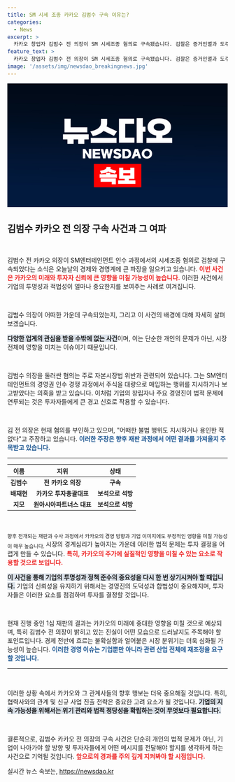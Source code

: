 ```yaml
---
title: SM 시세 조종 카카오 김범수 구속 이유는?
categories:
  - News
excerpt: >
  카카오 창업자 김범수 전 의장이 SM 시세조종 혐의로 구속됐습니다. 검찰은 증거인멸과 도주의 우려를 들어 영장을 발부했으며, 김 위원장은 모든 혐의를 부인하고 있습니다. 이 사건의 전말은 무엇일까요? 클릭해 확인하세요!
feature_text: >
  카카오 창업자 김범수 전 의장이 SM 시세조종 혐의로 구속됐습니다. 검찰은 증거인멸과 도주의 우려를 들어 영장을 발부했으며, 김 위원장은 모든 혐의를 부인하고 있습니다. 이 사건의 전말은 무엇일까요? 클릭해 확인하세요!
image: '/assets/img/newsdao_breakingnews.jpg'
---
```


<p><img src="/assets/img/newsdao_breakingnews.jpg" alt="firstkoreanews 속보" /></p>

<h2 data-ke-size="size26">김범수 카카오 전 의장 구속 사건과 그 여파</h2>

<p data-ke-size="size16">&nbsp;</p>

<p>김범수 전 카카오 의장이 SM엔터테인먼트 인수 과정에서의 시세조종 혐의로 검찰에 구속되었다는 소식은 오늘날의 경제와 경영계에 큰 파장을 일으키고 있습니다. <b><span style="color: #ee2323;">이번 사건은 카카오의 미래와 투자자 신뢰에 큰 영향을 미칠 가능성이 높습니다.</span></b> 이러한 사건에서 기업의 투명성과 적법성이 얼마나 중요한지를 보여주는 사례로 여겨집니다.</p>

<p data-ke-size="size16">&nbsp;</p>

<p>김범수 의장이 어떠한 가운데 구속되었는지, 그리고 이 사건의 배경에 대해 자세히 살펴보겠습니다. </p>

<p><b><span style="background-color: #21538527;">다양한 업계의 관심을 받을 수밖에 없는 사건</span></b>이며, 이는 단순한 개인의 문제가 아닌, 시장 전체에 영향을 미치는 이슈이기 때문입니다. </p>

<p data-ke-size="size16">&nbsp;</p>

<p>김범수 의장을 둘러싼 혐의는 주로 자본시장법 위반과 관련되어 있습니다. 그는 SM엔터테인먼트의 경영권 인수 경쟁 과정에서 주식을 대량으로 매입하는 행위를 지시하거나 보고받았다는 의혹을 받고 있습니다. 이처럼 기업의 창립자나 주요 경영진이 법적 문제에 연루되는 것은 투자자들에게 큰 경고 신호로 작용할 수 있습니다.</p>

<p data-ke-size="size16">&nbsp;</p>

<p>김 전 의장은 현재 혐의를 부인하고 있으며, "어떠한 불법 행위도 지시하거나 용인한 적 없다"고 주장하고 있습니다. <b><span style="color: #1a5490;">이러한 주장은 향후 재판 과정에서 어떤 결과를 가져올지 주목받고 있습니다.</span></b> </p>

<hr>

<table style="width: 100%;">
    <thead>
        <tr>
            <th>이름</th>
            <th>지위</th>
            <th>상태</th>
        </tr>
    </thead>
    <tbody>
        <tr>
            <td style="text-align: center; height: 17px;"><b>김범수</b></td>
            <td style="text-align: center; height: 17px;"><b>전 카카오 의장</b></td>
            <td style="text-align: center; height: 17px;"><b>구속</b></td>
        </tr>
        <tr>
            <td style="text-align: center; height: 17px;"><b>배재현</b></td>
            <td style="text-align: center; height: 17px;"><b>카카오 투자총괄대표</b></td>
            <td style="text-align: center; height: 17px;"><b>보석으로 석방</b></td>
        </tr>
        <tr>
            <td style="text-align: center; height: 17px;"><b>지모</b></td>
            <td style="text-align: center; height: 17px;"><b>원아시아파트너스 대표</b></td>
            <td style="text-align: center; height: 17px;"><b>보석으로 석방</b></td>
        </tr>
    </tbody>
</table>

<p data-ke-size="size16">&nbsp;</p>

<p><SUB>향후 전개되는 재판과 수사 과정에서 카카오의 경영 방향과 기업 이미지에도 부정적인 영향을 미칠 가능성이 매우 높습니다. </SUB> 시장의 경계심리가 높아지는 가운데 이러한 법적 문제는 투자 결정을 어렵게 만들 수 있습니다. <b><span style="color: #ee2323;">특히, 카카오의 주가에 실질적인 영향을 미칠 수 있는 요소로 작용할 것으로 보입니다.</span></b> </p>

<p><b><span style="background-color: #21538527;">이 사건을 통해 기업의 투명성과 정책 준수의 중요성을 다시 한 번 상기시켜야 할 때입니다.</span></b> 기업의 신뢰성을 유지하기 위해서는 경영진의 도덕성과 합법성이 중요해지며, 투자자들은 이러한 요소를 점검하며 투자를 결정할 것입니다. </p>

<p data-ke-size="size16">&nbsp;</p>

<p>현재 진행 중인 1심 재판의 결과는 카카오의 미래에 중대한 영향을 미칠 것으로 예상되며, 특히 김범수 전 의장이 밝히고 있는 진실이 어떤 모습으로 드러날지도 주목해야 할 포인트입니다. 경제 전반에 흐르는 불확실함과 얼어붙은 시장 분위기는 더욱 심화될 가능성이 높습니다. <b><span style="color: #1a5490;">이러한 경영 이슈는 기업뿐만 아니라 관련 산업 전체에 재조정을 요구할 것입니다.</span></b></p>

<hr>

<p data-ke-size="size16">&nbsp;</p>

<p>이러한 상황 속에서 카카오와 그 관계사들의 향후 행보는 더욱 중요해질 것입니다. 특히, 협력사와의 관계 및 신규 사업 진출 전략은 중요한 고려 요소가 될 것입니다. <b><span style="background-color: #21538527;">기업의 지속 가능성을 위해서는 위기 관리와 법적 정당성을 확립하는 것이 무엇보다 필요합니다.</span></b> </p>

<p data-ke-size="size16">&nbsp;</p>

<p>결론적으로, 김범수 카카오 전 의장의 구속 사건은 단순히 개인의 법적 문제가 아닌, 기업이 나아가야 할 방향 및 투자자들에게 어떤 메시지를 전달해야 할지를 생각하게 하는 사건으로 기억될 것입니다. <b><span style="color: #ee2323;">앞으로의 경과를 주의 깊게 지켜봐야 할 시점입니다.</span></b></p>
실시간 뉴스 속보는, <a href="https://newsdao.kr" rel="dofollow">https://newsdao.kr</a>


